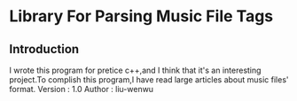 # Library For Parsing Music File Tags

## Introduction ##
I wrote this program for pretice c++,and I think that it's an interesting project.To complish this program,I have read large articles about music files' format.
Version : 1.0
Author : liu-wenwu




